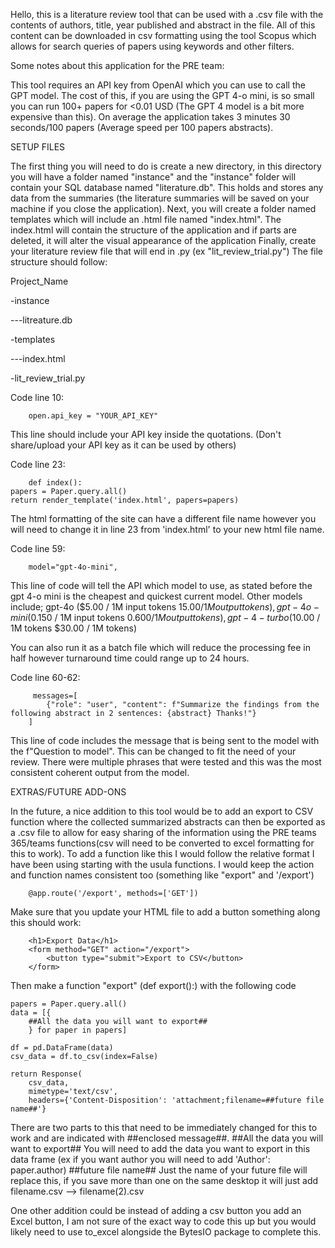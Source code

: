 Hello, this is a literature review tool that can be used with a .csv file with the contents of authors, title, year published and abstract in the file. 
All of this content can be downloaded in csv formatting using the tool Scopus which allows for search queries of papers using keywords and other filters.






Some notes about this application for the PRE team:

This tool requires an API key from OpenAI which you can use to call the GPT model. The cost of this, if you are using the GPT 4-o mini, is so small you can run 100+ papers for <0.01 USD (The GPT 4 model is a bit more expensive than this). On average the application takes 3 minutes 30 seconds/100 papers (Average speed per 100 papers abstracts).

SETUP FILES

The first thing you will need to do is create a new directory, in this directory you will have a folder named "instance" and the "instance" folder will contain your SQL database named "literature.db". This holds and stores any data from the summaries (the literature summaries will be saved on your machine if you close the application).
Next, you will create a folder named templates which will include an .html file named "index.html". The index.html will contain the structure of the application and if parts are deleted, it will alter the visual appearance of the application
Finally, create your literature review file that will end in .py (ex "lit_review_trial.py")
The file structure should follow:

Project_Name

-instance

---litreature.db

-templates

---index.html

-lit_review_trial.py


Code line 10:

		open.api_key = "YOUR_API_KEY"
  
This line should include your API key inside the quotations. (Don't share/upload your API key as it can be used by others)

Code line 23:

		def index():
    papers = Paper.query.all()
    return render_template('index.html', papers=papers)

The html formatting of the site can have a different file name however you will need to change it in line 23 from 'index.html' to your new html file name. 

Code line 59:

		model="gpt-4o-mini",

This line of code will tell the API which model to use, as stated before the gpt 4-o mini is the cheapest and quickest current model. Other models include;
gpt-4o ($5.00 / 1M input tokens $15.00 / 1M output tokens),
gpt-4o-mini ($0.150 / 1M input tokens $0.600 / 1M output tokens),
gpt-4-turbo ($10.00 / 1M tokens $30.00 / 1M tokens)

You can also run it as a batch file which will reduce the processing fee in half however turnaround time could range up to 24 hours.

Code line 60-62:

		 messages=[
            {"role": "user", "content": f"Summarize the findings from the following abstract in 2 sentences: {abstract} Thanks!"}
        ]

This line of code includes the message that is being sent to the model with the f"Question to model". This can be changed to fit the need of your review. There were multiple phrases that were tested and this was the most consistent coherent output from the model.






EXTRAS/FUTURE ADD-ONS

In the future, a nice addition to this tool would be to add an export to CSV function where the collected summarized abstracts can then be exported as a .csv file to allow for easy sharing of the information using the PRE teams 365/teams functions(csv will need to be converted to excel formatting for this to work). To add a function like this I would follow the relative format I have been using starting with the usula functions. I would keep the action and function names consistent too (something like "export" and '/export')

		@app.route('/export', methods=['GET'])
  
Make sure that you update your HTML file to add a button something along this should work:

		<h1>Export Data</h1>
		<form method="GET" action="/export">
  		  	<button type="submit">Export to CSV</button>
		</form>

Then make a function "export" (def export():) with the following code  

	papers = Paper.query.all()
    data = [{
    	##All the data you will want to export##
        } for paper in papers]

    df = pd.DataFrame(data)
    csv_data = df.to_csv(index=False)

    return Response(
        csv_data,
        mimetype='text/csv',
        headers={'Content-Disposition': 'attachment;filename=##future file name##'}

There are two parts to this that need to be immediately changed for this to work and are indicated with ##enclosed message##. 
##All the data you will want to export##
You will need to add the data you want to export in this data frame (ex if you want author you will need to add 'Author': paper.author)
##future file name##
Just the name of your future file will replace this, if you save more than one on the same desktop it will just add filename.csv --> filename(2).csv 

One other addition could be instead of adding a csv button you add an Excel button, I am not sure of the exact way to code this up but you would likely need to use to_excel alongside the BytesIO package to complete this.















